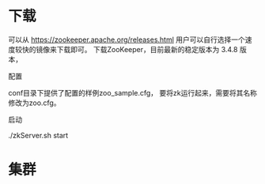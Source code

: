 


# 下载

可以从 https://zookeeper.apache.org/releases.html 
用户可以自行选择一个速度较快的镜像来下载即可。
下载ZooKeeper，目前最新的稳定版本为 3.4.8 版本，



配置

conf目录下提供了配置的样例zoo_sample.cfg，
要将zk运行起来，需要将其名称修改为zoo.cfg。

启动

./zkServer.sh start







# 集群


